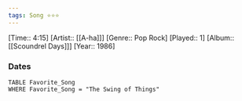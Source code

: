 ```yaml
---
tags: Song ⭐⭐⭐ 
---
```

[Time:: 4:15]
[Artist:: [[A-ha]]]
[Genre:: Pop Rock]
[Played:: 1]
[Album:: [[Scoundrel Days]]]
[Year:: 1986]
### Dates
````dataview
TABLE Favorite_Song
WHERE Favorite_Song = "The Swing of Things"
````